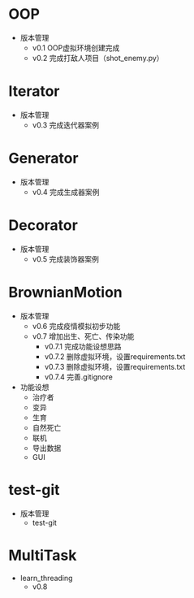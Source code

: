 # OOP
- 版本管理
  - v0.1 OOP虚拟环境创建完成
  - v0.2 完成打敌人项目（shot_enemy.py）

# Iterator
- 版本管理
  - v0.3 完成迭代器案例

# Generator
- 版本管理
  - v0.4 完成生成器案例

# Decorator
- 版本管理
  - v0.5 完成装饰器案例

# BrownianMotion
- 版本管理
  - v0.6 完成疫情模拟初步功能
  - v0.7 增加出生、死亡、传染功能
    - v0.7.1 完成功能设想思路
    - v0.7.2 删除虚拟环境，设置requirements.txt
    - v0.7.3 删除虚拟环境，设置requirements.txt
    - v0.7.4 完善.gitignore
- 功能设想
  - 治疗者
  - 变异
  - 生育
  - 自然死亡
  - 联机
  - 导出数据
  - GUI

# test-git
- 版本管理
  - test-git

# MultiTask
- learn_threading
  - v0.8